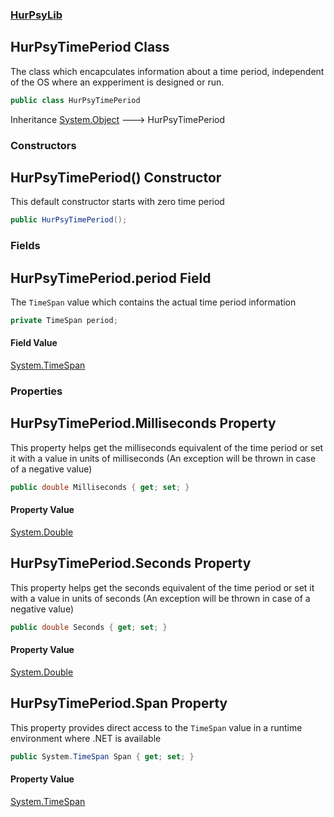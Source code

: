 ### [HurPsyLib](HurPsyLib.md 'HurPsyLib')

## HurPsyTimePeriod Class

The class which encapculates information about a time period, independent of the OS where an expperiment is designed or run.

```csharp
public class HurPsyTimePeriod
```

Inheritance [System.Object](https://docs.microsoft.com/en-us/dotnet/api/System.Object 'System.Object') &#129106; HurPsyTimePeriod
### Constructors

<a name='HurPsyLib.HurPsyTimePeriod.HurPsyTimePeriod()'></a>

## HurPsyTimePeriod() Constructor

This default constructor starts with zero time period

```csharp
public HurPsyTimePeriod();
```
### Fields

<a name='HurPsyLib.HurPsyTimePeriod.period'></a>

## HurPsyTimePeriod.period Field

The `TimeSpan` value which contains the actual time period information

```csharp
private TimeSpan period;
```

#### Field Value
[System.TimeSpan](https://docs.microsoft.com/en-us/dotnet/api/System.TimeSpan 'System.TimeSpan')
### Properties

<a name='HurPsyLib.HurPsyTimePeriod.Milliseconds'></a>

## HurPsyTimePeriod.Milliseconds Property

This property helps get the milliseconds equivalent of the time period or set it with a value in units of milliseconds (An exception will be thrown in case of a negative value)

```csharp
public double Milliseconds { get; set; }
```

#### Property Value
[System.Double](https://docs.microsoft.com/en-us/dotnet/api/System.Double 'System.Double')

<a name='HurPsyLib.HurPsyTimePeriod.Seconds'></a>

## HurPsyTimePeriod.Seconds Property

This property helps get the seconds equivalent of the time period or set it with a value in units of seconds (An exception will be thrown in case of a negative value)

```csharp
public double Seconds { get; set; }
```

#### Property Value
[System.Double](https://docs.microsoft.com/en-us/dotnet/api/System.Double 'System.Double')

<a name='HurPsyLib.HurPsyTimePeriod.Span'></a>

## HurPsyTimePeriod.Span Property

This property provides direct access to the `TimeSpan` value in a runtime environment where .NET is available

```csharp
public System.TimeSpan Span { get; set; }
```

#### Property Value
[System.TimeSpan](https://docs.microsoft.com/en-us/dotnet/api/System.TimeSpan 'System.TimeSpan')